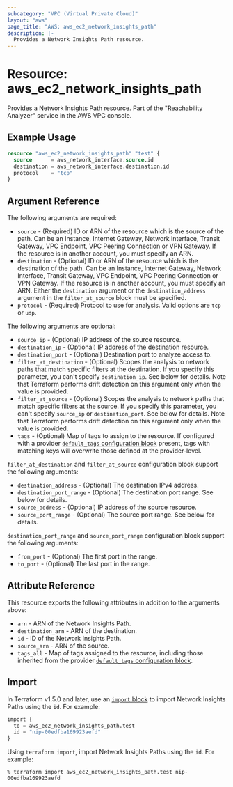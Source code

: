 ```yaml
---
subcategory: "VPC (Virtual Private Cloud)"
layout: "aws"
page_title: "AWS: aws_ec2_network_insights_path"
description: |-
  Provides a Network Insights Path resource.
---
```


# Resource: aws_ec2_network_insights_path

Provides a Network Insights Path resource. Part of the "Reachability Analyzer" service in the AWS VPC console.

## Example Usage

```terraform
resource "aws_ec2_network_insights_path" "test" {
  source      = aws_network_interface.source.id
  destination = aws_network_interface.destination.id
  protocol    = "tcp"
}
```

## Argument Reference

The following arguments are required:

* `source` - (Required) ID or ARN of the resource which is the source of the path. Can be an Instance, Internet Gateway, Network Interface, Transit Gateway, VPC Endpoint, VPC Peering Connection or VPN Gateway. If the resource is in another account, you must specify an ARN.
* `destination` - (Optional) ID or ARN of the resource which is the destination of the path. Can be an Instance, Internet Gateway, Network Interface, Transit Gateway, VPC Endpoint, VPC Peering Connection or VPN Gateway. If the resource is in another account, you must specify an ARN. Either the `destination` argument or the `destination_address` argument in the `filter_at_source` block must be specified.
* `protocol` - (Required) Protocol to use for analysis. Valid options are `tcp` or `udp`.

The following arguments are optional:

* `source_ip` - (Optional) IP address of the source resource.
* `destination_ip` - (Optional) IP address of the destination resource.
* `destination_port` - (Optional) Destination port to analyze access to.
* `filter_at_destination` - (Optional) Scopes the analysis to network paths that match specific filters at the destination. If you specify this parameter, you can't specify `destination_ip`. See below for details. Note that Terraform performs drift detection on this argument only when the value is provided.
* `filter_at_source` - (Optional) Scopes the analysis to network paths that match specific filters at the source. If you specify this parameter, you can't specify `source_ip` or `destination_port`. See below for details. Note that Terraform performs drift detection on this argument only when the value is provided.
* `tags` - (Optional) Map of tags to assign to the resource. If configured with a provider [`default_tags` configuration block](https://registry.terraform.io/providers/hashicorp/aws/latest/docs#default_tags-configuration-block) present, tags with matching keys will overwrite those defined at the provider-level.

`filter_at_destination` and `filter_at_source` configuration block support the following arguments:

* `destination_address` - (Optional) The destination IPv4 address.
* `destination_port_range` - (Optional) The destination port range. See below for details.
* `source_address` - (Optional) IP address of the source resource.
* `source_port_range` - (Optional) The source port range. See below for details.

`destination_port_range` and `source_port_range` configuration block support the following arguments:

* `from_port` - (Optional) The first port in the range.
* `to_port` - (Optional) The last port in the range.

## Attribute Reference

This resource exports the following attributes in addition to the arguments above:

* `arn` - ARN of the Network Insights Path.
* `destination_arn` - ARN of the destination.
* `id` - ID of the Network Insights Path.
* `source_arn` - ARN of the source.
* `tags_all` - Map of tags assigned to the resource, including those inherited from the provider [`default_tags` configuration block](https://registry.terraform.io/providers/hashicorp/aws/latest/docs#default_tags-configuration-block).

## Import

In Terraform v1.5.0 and later, use an [`import` block](https://developer.hashicorp.com/terraform/language/import) to import Network Insights Paths using the `id`. For example:

```terraform
import {
  to = aws_ec2_network_insights_path.test
  id = "nip-00edfba169923aefd"
}
```

Using `terraform import`, import Network Insights Paths using the `id`. For example:

```console
% terraform import aws_ec2_network_insights_path.test nip-00edfba169923aefd
```
